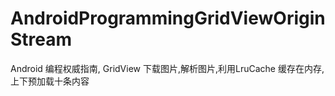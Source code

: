 # AndroidProgrammingGridViewOriginStream
Android 编程权威指南, GridView 下载图片,解析图片,利用LruCache 缓存在内存,上下预加载十条内容 

